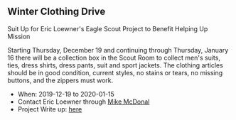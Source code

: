 ## <i class="fas fa-hand-holding-heart"></i> Winter Clothing Drive

Suit Up for Eric Loewner's Eagle Scout Project to Benefit Helping Up Mission

Starting Thursday, December 19 and continuing through Thursday, January 16 there will be a collection box in the Scout Room to collect men's suits, ties, dress shirts, dress pants, suit and sport jackets.  The clothing articles should be in good condition, current styles, no stains or tears, no missing buttons, and the zippers must work.

* When: 2019-12-19 to 2020-01-15
* Contact Eric Loewner through [Mike McDonal](mailto:sixpalms@aol.com)
* Project Write up: [here](/events/2019-2020/winter_clothing_drive.md)